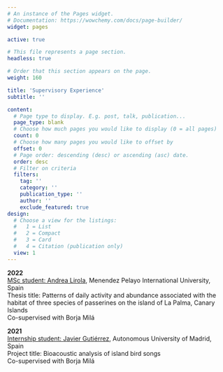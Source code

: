 ```yaml
---
# An instance of the Pages widget.
# Documentation: https://wowchemy.com/docs/page-builder/
widget: pages

active: true

# This file represents a page section.
headless: true

# Order that this section appears on the page.
weight: 160

title: 'Supervisory Experience'
subtitle: ''

content:
  # Page type to display. E.g. post, talk, publication...
  page_type: blank
  # Choose how much pages you would like to display (0 = all pages)
  count: 0
  # Choose how many pages you would like to offset by
  offset: 0
  # Page order: descending (desc) or ascending (asc) date.
  order: desc
  # Filter on criteria
  filters:
    tag: ''
    category: ''
    publication_type: ''
    author: ''
    exclude_featured: true
design:
  # Choose a view for the listings:
  #   1 = List
  #   2 = Compact
  #   3 = Card
  #   4 = Citation (publication only)
  view: 1
---
```


**2022**
  <br><u>MSc student: Andrea Lirola</u>, Menendez Pelayo International University, Spain
  <br>Thesis title: Patterns of daily activity and abundance associated with the habitat of three species of passerines on the island of La Palma, Canary Islands
  <br>Co-supervised with Borja Milá

**2021**
  <br><u>Internship student: Javier Gutiérrez</u>, Autonomous University of Madrid, Spain
  <br>Project title: Bioacoustic analysis of island bird songs
  <br>Co-supervised with Borja Milá


